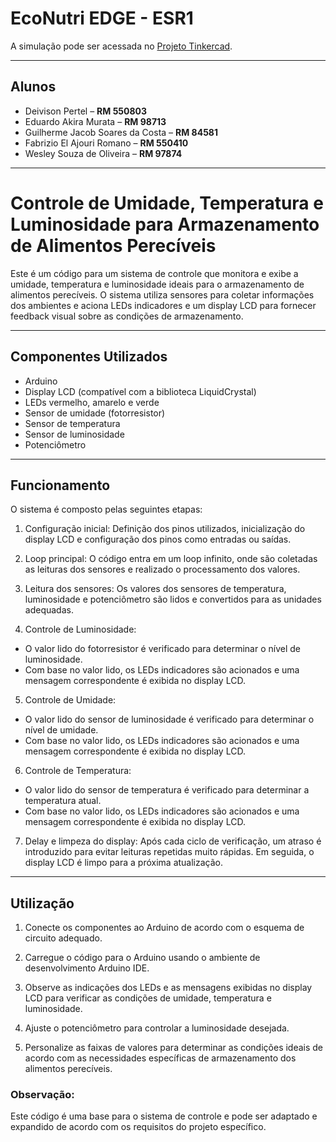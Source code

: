 # EcoNutri EDGE - ESR1

A simulação pode ser acessada no [Projeto Tinkercad](https://www.tinkercad.com/things/cOnHbPL0HSP-copy-of-teste-checkpoint2/editel?sharecode=7KcIDXtigldqlVauARKeTTgSLMGuVG_u2WQ833VMUMg).

---

## Alunos

- Deivison Pertel – **RM 550803**
- Eduardo Akira Murata – **RM 98713**
- Guilherme Jacob Soares da Costa – **RM 84581**
- Fabrizio El Ajouri Romano – **RM 550410**
- Wesley Souza de Oliveira – **RM 97874**

---

# Controle de Umidade, Temperatura e Luminosidade para Armazenamento de Alimentos Perecíveis
Este é um código para um sistema de controle que monitora e exibe a umidade, temperatura e luminosidade ideais para o armazenamento de alimentos perecíveis. O sistema utiliza sensores para coletar informações dos ambientes e aciona LEDs indicadores e um display LCD para fornecer feedback visual sobre as condições de armazenamento.

---

## Componentes Utilizados
- Arduino
- Display LCD (compatível com a biblioteca LiquidCrystal)
- LEDs vermelho, amarelo e verde
- Sensor de umidade (fotorresistor)
- Sensor de temperatura
- Sensor de luminosidade
- Potenciômetro

---

## Funcionamento
O sistema é composto pelas seguintes etapas:

1. Configuração inicial: Definição dos pinos utilizados, inicialização do display LCD e configuração dos pinos como entradas ou saídas.

2. Loop principal: O código entra em um loop infinito, onde são coletadas as leituras dos sensores e realizado o processamento dos valores.

3. Leitura dos sensores: Os valores dos sensores de temperatura, luminosidade e potenciômetro são lidos e convertidos para as unidades adequadas.

4. Controle de Luminosidade:

- O valor lido do fotorresistor é verificado para determinar o nível de luminosidade.
- Com base no valor lido, os LEDs indicadores são acionados e uma mensagem correspondente é exibida no display LCD.

5. Controle de Umidade:

- O valor lido do sensor de luminosidade é verificado para determinar o nível de umidade.
- Com base no valor lido, os LEDs indicadores são acionados e uma mensagem correspondente é exibida no display LCD.

6. Controle de Temperatura:

- O valor lido do sensor de temperatura é verificado para determinar a temperatura atual.
- Com base no valor lido, os LEDs indicadores são acionados e uma mensagem correspondente é exibida no display LCD.

7. Delay e limpeza do display: Após cada ciclo de verificação, um atraso é introduzido para evitar leituras repetidas muito rápidas. Em seguida, o display LCD é limpo para a próxima atualização.

---

## Utilização

1. Conecte os componentes ao Arduino de acordo com o esquema de circuito adequado.

2. Carregue o código para o Arduino usando o ambiente de desenvolvimento Arduino IDE.

3. Observe as indicações dos LEDs e as mensagens exibidas no display LCD para verificar as condições de umidade, temperatura e luminosidade.

4. Ajuste o potenciômetro para controlar a luminosidade desejada.

5. Personalize as faixas de valores para determinar as condições ideais de acordo com as necessidades específicas de armazenamento dos alimentos perecíveis.

### Observação: 
Este código é uma base para o sistema de controle e pode ser adaptado e expandido de acordo com os requisitos do projeto específico.
